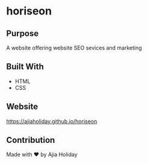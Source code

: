 # horiseon

## Purpose
A website offering website SEO sevices and marketing

## Built With
* HTML
* CSS

## Website
https://ajiaholiday.github.io/horiseon

## Contribution
Made with ❤️ by Ajia Holiday

